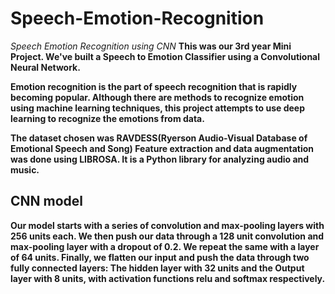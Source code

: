 # Speech-Emotion-Recognition
*Speech Emotion Recognition using CNN* <b>
This was our 3rd year Mini Project. We've built a Speech to Emotion Classifier using a Convolutional Neural Network.

Emotion recognition is the part of speech recognition that is rapidly becoming popular. Although there are methods to recognize emotion using machine learning techniques, this project attempts to use deep learning to recognize the emotions from data.

The dataset chosen was RAVDESS(Ryerson Audio-Visual Database of Emotional Speech and Song)
Feature extraction and data augmentation was done using LIBROSA. It is a Python library for analyzing audio and music.

## CNN model ##
Our model starts with a series of convolution and max-pooling layers with 256 units each. We then push our data through a 128 unit convolution and max-pooling layer with a dropout of 0.2. We repeat the same with a layer of 64 units. Finally, we flatten our input and push the data through two fully connected layers: The hidden layer with 32 units and the Output layer with 8 units, with activation functions relu and softmax respectively.
